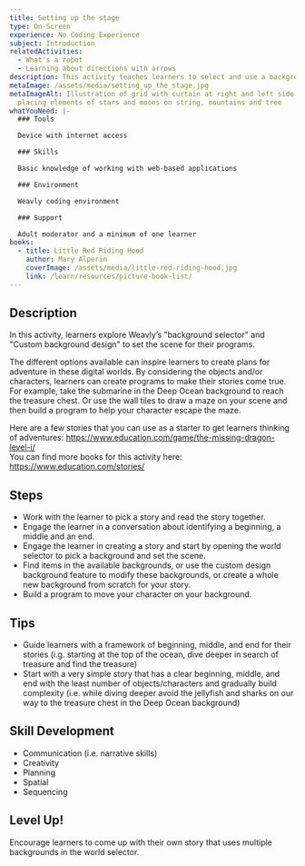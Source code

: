 ```yaml
---
title: Setting up the stage
type: On-Screen
experience: No Coding Experience
subject: Introduction
relatedActivities:
  - What's a robot
  - Learning about directions with arrows
description: This activity teaches learners to select and use a background on Weavly.
metaImage: /assets/media/setting_up_the_stage.jpg
metaImageAlt: Illustration of grid with curtain at right and left side and hands
  placing elements of stars and moons on string, mountains and tree
whatYouNeed: |-
  ### Tools

  Device with internet access

  ### Skills

  Basic knowledge of working with web-based applications

  ### Environment

  Weavly coding environment

  ### Support

  Adult moderator and a minimum of one learner
books:
  - title: Little Red Riding Hood
    author: Mary Alperin
    coverImage: /assets/media/little-red-riding-hood.jpg
    link: /learn/resources/picture-book-list/
---
```

## Description

In this activity, learners explore Weavly’s "background selector" and "Custom background design" to set the scene for their programs. 

The different options available can inspire learners to create plans for adventure in these digital worlds. By considering the objects and/or characters, learners can create programs to make their stories come true. For example, take the submarine in the Deep Ocean background to reach the treasure chest. Or use the wall tiles to draw a maze on your scene and then build a program to help your character escape the maze. 

Here are a few stories that you can use as a starter to get learners thinking of adventures: <https://www.education.com/game/the-missing-dragon-level-i/>\
You can find more books for this activity here: <https://www.education.com/stories/>

## Steps

* Work with the learner to pick a story and read the story together.
* Engage the learner in a conversation about identifying a beginning, a middle and an end.
* Engage the learner in creating a story and start by opening the world selector to pick a background and set the scene.
* Find items in the available backgrounds, or use the custom design background feature to modify these backgrounds, or create a whole new background from scratch for your story.
* Build a program to move your character on your background. 

## Tips

* Guide learners with a framework of beginning, middle, and end for their stories (i.g. starting at the top of the ocean, dive deeper in search of treasure and find the treasure) 
* Start with a very simple story that has a clear beginning, middle, and end with the least number of objects/characters and gradually build complexity (i.e. while diving deeper avoid the jellyfish and sharks on our way to the treasure chest in the Deep Ocean background)

## Skill Development

* Communication (i.e. narrative skills)
* Creativity
* Planning
* Spatial
* Sequencing

## Level Up!

Encourage learners to come up with their own story that uses multiple backgrounds in the world selector.